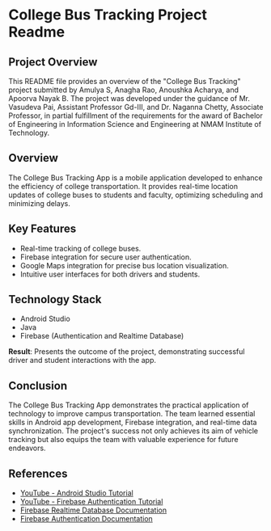 # College Bus Tracking Project Readme

## Project Overview

This README file provides an overview of the "College Bus Tracking" project submitted by Amulya S, Anagha Rao, Anoushka Acharya, and Apoorva Nayak B. The project was developed under the guidance of Mr. Vasudeva Pai, Assistant Professor Gd-III, and Dr. Naganna Chetty, Associate Professor, in partial fulfillment of the requirements for the award of Bachelor of Engineering in Information Science and Engineering at NMAM Institute of Technology.

## Overview

The College Bus Tracking App is a mobile application developed to enhance the efficiency of college transportation. It provides real-time location updates of college buses to students and faculty, optimizing scheduling and minimizing delays.

## Key Features

- Real-time tracking of college buses.
- Firebase integration for secure user authentication.
- Google Maps integration for precise bus location visualization.
- Intuitive user interfaces for both drivers and students.

## Technology Stack

- Android Studio
- Java
- Firebase (Authentication and Realtime Database)

**Result**: Presents the outcome of the project, demonstrating successful driver and student interactions with the app.

## Conclusion

The College Bus Tracking App demonstrates the practical application of technology to improve campus transportation. The team learned essential skills in Android app development, Firebase integration, and real-time data synchronization. The project's success not only achieves its aim of vehicle tracking but also equips the team with valuable experience for future endeavors.

## References

- [YouTube - Android Studio Tutorial](https://youtu.be/eGWu0-0TWFI)
- [YouTube - Firebase Authentication Tutorial](https://youtube.com/playlist?list=PL5jb9EteFAOBNRY_fzVtIVrmcMjV7uNrs)
- [Firebase Realtime Database Documentation](https://firebase.google.com/docs/database)
- [Firebase Authentication Documentation](https://firebase.google.com/docs/auth)

